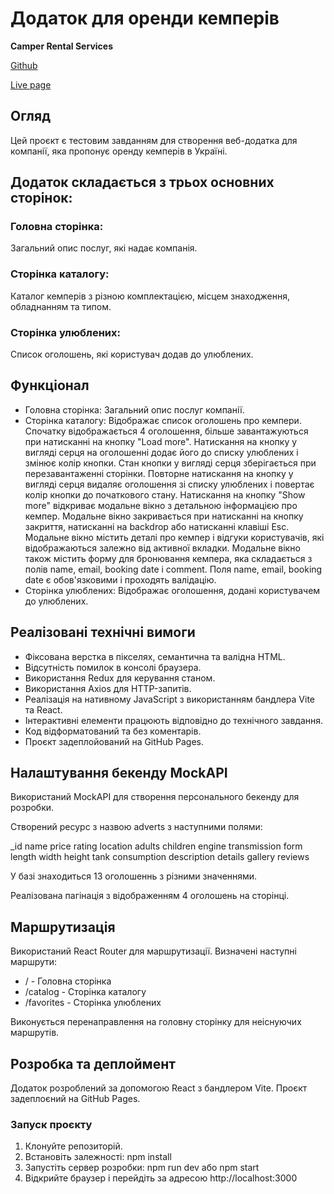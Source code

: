 # Додаток для оренди кемперів

**Camper Rental Services**

[Github](https://github.com/PetroBrodetskyi/campers)

[Live page](https://petrobrodetskyi.github.io/campers)

## Огляд

Цей проєкт є тестовим завданням для створення веб-додатка для компанії, яка
пропонує оренду кемперів в Україні.

## Додаток складається з трьох основних сторінок:

### Головна сторінка:

Загальний опис послуг, які надає компанія.

### Сторінка каталогу:

Каталог кемперів з різною комплектацією, місцем знаходження, обладнанням та
типом.

### Сторінка улюблених:

Список оголошень, які користувач додав до улюблених.

## Функціонал

-   Головна сторінка: Загальний опис послуг компанії.
-   Сторінка каталогу: Відображає список оголошень про кемпери. Спочатку
    відображається 4 оголошення, більше завантажуються при натисканні на кнопку
    "Load more". Натискання на кнопку у вигляді серця на оголошенні додає його
    до списку улюблених і змінює колір кнопки. Стан кнопки у вигляді серця
    зберігається при перезавантаженні сторінки. Повторне натискання на кнопку у
    вигляді серця видаляє оголошення зі списку улюблених і повертає колір кнопки
    до початкового стану. Натискання на кнопку "Show more" відкриває модальне
    вікно з детальною інформацією про кемпер. Модальне вікно закривається при
    натисканні на кнопку закриття, натисканні на backdrop або натисканні клавіші
    Esc. Модальне вікно містить деталі про кемпер і відгуки користувачів, які
    відображаються залежно від активної вкладки. Модальне вікно також містить
    форму для бронювання кемпера, яка складається з полів name, email, booking
    date і comment. Поля name, email, booking date є обов'язковими і проходять
    валідацію.
-   Сторінка улюблених: Відображає оголошення, додані користувачем до улюблених.

## Реалізовані технічні вимоги

-   Фіксована верстка в пікселях, семантична та валідна HTML.
-   Відсутність помилок в консолі браузера.
-   Використання Redux для керування станом.
-   Використання Axios для HTTP-запитів.
-   Реалізація на нативному JavaScript з використанням бандлера Vite та React.
-   Інтерактивні елементи працюють відповідно до технічного завдання.
-   Код відформатований та без коментарів.
-   Проєкт задеплойований на GitHub Pages.

## Налаштування бекенду MockAPI

Використаний MockAPI для створення персонального бекенду для розробки.

Створений ресурс з назвою adverts з наступними полями:

\_id name price rating location adults children engine transmission form length
width height tank consumption description details gallery reviews

У базі знаходиться 13 оголошеннь з різними значеннями.

Реалізована пагінація з відображенням 4 оголошень на сторінці.

## Маршрутизація

Використаний React Router для маршрутизації. Визначені наступні маршрути:

-   / - Головна сторінка
-   /catalog - Сторінка каталогу
-   /favorites - Сторінка улюблених

Виконується перенаправлення на головну сторінку для неіснуючих маршрутів.

## Розробка та деплоймент

Додаток розроблений за допомогою React з бандлером Vite. Проєкт задеплоєний на
GitHub Pages.

### Запуск проєкту

1. Клонуйте репозиторій.
2. Встановіть залежності: npm install
3. Запустіть сервер розробки: npm run dev або npm start
4. Відкрийте браузер і перейдіть за адресою http://localhost:3000
